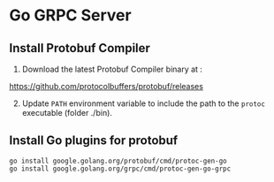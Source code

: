 # Go GRPC Server

## Install Protobuf Compiler
1. Download the latest Protobuf Compiler binary at :

https://github.com/protocolbuffers/protobuf/releases

2. Update `PATH` environment variable to include the path to the `protoc` executable (folder ./bin).

## Install Go plugins for protobuf
```
go install google.golang.org/protobuf/cmd/protoc-gen-go
go install google.golang.org/grpc/cmd/protoc-gen-go-grpc
```
